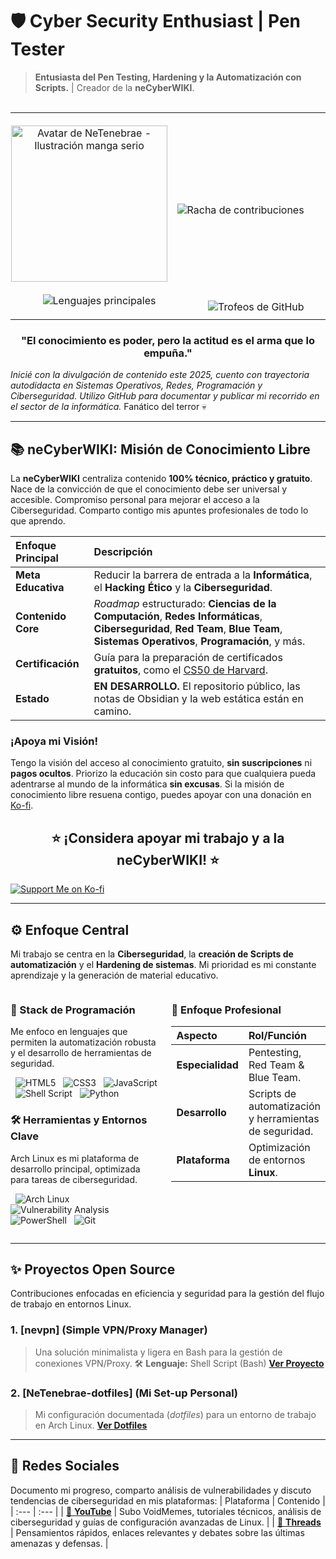 # 🛡️ Cyber Security Enthusiast | Pen Tester
> **Entusiasta del Pen Testing, Hardening y la Automatización con Scripts.** | Creador de la **neCyberWIKI**.

<table style="width: 100%; border: none; padding: 0; margin: 0;">
    <tr>
        <td style="width: 50%; text-align: center; padding: 0;">
            <img src="https://i.postimg.cc/ZYMwtCnF/Untitled.jpg" alt="Avatar de NeTenebrae - Ilustración manga serio" width="250" />
        </td>
        <td style="width: 50%; text-align: right; padding: 0;">
            <img src="https://github-readme-streak-stats.herokuapp.com/?user=Netenebraes&theme=dark&hide_border=false&date_format=j%20M%5B%20Y%5D&background=1F222E" alt="Racha de contribuciones" />
        </td>
    </tr>
    <tr>
        <td style="width: 50%; text-align: left; padding: 0;">
            <img src="https://github-readme-stats.vercel.app/api/top-langs/?username=Netenebraes&layout=compact&theme=dark&langs_count=6&hide_title=true&bg_color=1F222E" alt="Lenguajes principales" />
        </td>
        <td style="width: 50%; text-align: right; padding: 0;">
          <img src="https://github-profile-trophy.vercel.app/?username=Netenebraes&theme=onedark&no-frame=true&bg_color=1F222E" alt="Trofeos de GitHub" />
        </td>
    </tr>
</table>

<h3 align="center">"El conocimiento es poder, pero la actitud es el arma que lo empuña."</h3>

*Inicié con la divulgación de contenido este 2025, cuento con trayectoria autodidacta en Sistemas Operativos, Redes, Programación y Ciberseguridad. Utilizo GitHub para documentar y publicar mi recorrido en el sector de la informática.*
Fanático del terror 💀

---

## 📚 neCyberWIKI: Misión de Conocimiento Libre

La **neCyberWIKI** centraliza contenido **100% técnico, práctico y gratuito**. Nace de la convicción de que el conocimiento debe ser universal y accesible. Compromiso personal para mejorar el acceso a la Ciberseguridad. Comparto contigo mis apuntes profesionales de todo lo que aprendo.

| Enfoque Principal | Descripción |
| :--- | :--- |
| **Meta Educativa** | Reducir la barrera de entrada a la **Informática**, el **Hacking Ético** y la **Ciberseguridad**. |
| **Contenido Core** | *Roadmap* estructurado: **Ciencias de la Computación**, **Redes Informáticas**, **Ciberseguridad**, **Red Team**, **Blue Team**, **Sistemas Operativos**, **Programación**, y más. |
| **Certificación** | Guía para la preparación de certificados **gratuitos**, como el [CS50 de Harvard](https://pll.harvard.edu/course/cs50-introduction-computer-science). |
| **Estado** | **EN DESARROLLO.** El repositorio público, las notas de Obsidian y la web estática están en camino. |

### ¡Apoya mi Visión!

Tengo la visión del acceso al conocimiento gratuito, **sin suscripciones** ni **pagos ocultos**. Priorizo la educación sin costo para que cualquiera pueda adentrarse al mundo de la informática **sin excusas**.
Si la misión de conocimiento libre resuena contigo, puedes apoyar con una donación en [Ko-fi](https://ko-fi.com/G2G15D68T).

 <h2 align="center">⭐ ¡Considera apoyar mi trabajo y a la neCyberWIKI! ⭐</h2>
 
[![Support Me on Ko-fi](https://cdn.prod.website-files.com/5c14e387dab576fe667689cf/670f5a02fcf48af59c591185_support_me_on_kofi_dark.png)](https://ko-fi.com/G2G15D68T)

---

## ⚙️ Enfoque Central

Mi trabajo se centra en la **Ciberseguridad**, la **creación de Scripts de automatización** y el **Hardening de sistemas**. Mi prioridad es mi constante aprendizaje y la generación de material educativo.

<div style="display: flex; justify-content: space-between; align-items: flex-start;">

<div style="width: 50%;">

### 💾 Stack de Programación

Me enfoco en lenguajes que permiten la automatización robusta y el desarrollo de herramientas de seguridad.

<p>
  <img src="https://img.shields.io/badge/HTML5-E34F26?style=for-the-badge&logo=html5&logoColor=white" alt="HTML5" />
  <img src="https://img.shields.io/badge/CSS3-1572B6?style=for-the-badge&logo=css3&logoColor=white" alt="CSS3" />
  <img src="https://img.shields.io/badge/JavaScript-F7DF1E?style=for-the-badge&logo=javascript&logoColor=black" alt="JavaScript" />
  <img src="https://img.shields.io/badge/Shell%20Script-121011?style=for-the-badge&logo=gnu-bash&logoColor=white" alt="Shell Script" />
  <img src="https://img.shields.io/badge/Python-3776AB?style=for-the-badge&logo=python&logoColor=white" alt="Python" />
</p>

### 🛠️ Herramientas y Entornos Clave

Arch Linux es mi plataforma de desarrollo principal, optimizada para tareas de ciberseguridad.

<p>
  <img src="https://img.shields.io/badge/Arch_Linux-1793D1?style=for-the-badge&logo=arch-linux&logoColor=white" alt="Arch Linux" />
  <img src="https://img.shields.io/badge/Vulnerability%20Analysis-9A2500?style=for-the-badge&logo=wireshark&logoColor=white" alt="Vulnerability Analysis" />
  <img src="https://img.shields.io/badge/PowerShell-5391FE?style=for-the-badge&logo=powershell&logoColor=white" alt="PowerShell" />
  <img src="https://img.shields.io/badge/Git-F05032?style=for-the-badge&logo=git&logoColor=white" alt="Git" />
</p>

</div>
<div style="width: 50%; padding-left: 20px;">

### 🎯 Enfoque Profesional

| Aspecto | Rol/Función |
| :--- | :--- |
| **Especialidad** | Pentesting, Red Team & Blue Team. |
| **Desarrollo** | Scripts de automatización y herramientas de seguridad. |
| **Plataforma** | Optimización de entornos **Linux**. |

</div>
</div>

---

## ✨ Proyectos Open Source

Contribuciones enfocadas en eficiencia y seguridad para la gestión del flujo de trabajo en entornos Linux.
### 1. [nevpn] (Simple VPN/Proxy Manager)
> Una solución minimalista y ligera en Bash para la gestión de conexiones VPN/Proxy.
> 🛠️ **Lenguaje:** Shell Script (Bash)
> [**Ver Proyecto**](https://github.com/Netenebraes/nevpn)

### 2. [NeTenebrae-dotfiles] (Mi Set-up Personal)
> Mi configuración documentada (*dotfiles*) para un entorno de trabajo en Arch Linux. 
> [**Ver Dotfiles**](https://github.com/Netenebraes/NeTenebrae-dotfiles)

---

## 🔗 Redes Sociales

Documento mi progreso, comparto análisis de vulnerabilidades y discuto tendencias de ciberseguridad en mis plataformas:
| Plataforma | Contenido |
| :--- | :--- |
| [🎥 **YouTube**](https://www.youtube.com/@NeTenebrae) | Subo VoidMemes, tutoriales técnicos, análisis de ciberseguridad y guías de configuración avanzadas de Linux. |
| [💬 **Threads**](https://www.threads.com/@netenebrae) | Pensamientos rápidos, enlaces relevantes y debates sobre las últimas amenazas y defensas. |
